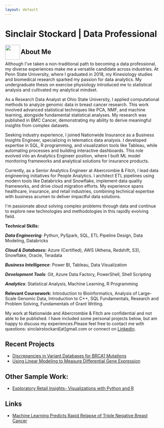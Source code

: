 ```yaml
---
layout: default
---
```

# Sinclair Stockard | Data Professional

<a href="url"><img src="[http://url.to/image.png](https://github.com/user-attachments/assets/3c02b994-234d-43a1-a921-5801b88f9781)" align="left" height="48" width="48" ></a>

## About Me

Although I've taken a non-traditional path to becoming a data professional, my diverse experiences make me a versatile candidate across industries. At Penn State University, where I graduated in 2018, my Kinesiology studies and biomedical research sparked my passion for data analytics. My undergraduate thesis on exercise physiology introduced me to statistical analysis and cultivated my analytical mindset.

As a Research Data Analyst at Ohio State University, I applied computational methods to analyze genomic data in breast cancer research. This work involved advanced statistical techniques like PCA, NMF, and machine learning, alongside fundamental statistical analyses. My research was published in BMC Cancer, demonstrating my ability to derive meaningful insights from complex datasets.

Seeking industry experience, I joined Nationwide Insurance as a Business Insights Engineer, specializing in telematics data analysis. I developed expertise in SQL, R programming, and visualization tools like Tableau, while automating processes and building interactive dashboards. This role evolved into an Analytics Engineer position, where I built ML model monitoring frameworks and analytical solutions for insurance products.

Currently, as a Senior Analytics Engineer at Abercrombie & Fitch, I lead data engineering initiatives for People Analytics. I architect ETL pipelines using modern tools like Databricks and Snowflake, implement data quality frameworks, and drive cloud migration efforts. My experience spans healthcare, insurance, and retail industries, combining technical expertise with business acumen to deliver impactful data solutions.

I'm passionate about solving complex problems through data and continue to explore new technologies and methodologies in this rapidly evolving field.

**Technical Skills:**  

_**Data Engineering**_: Python, PySpark, SQL, ETL Pipeline Design, Data Modeling, Databricks

_**Cloud & Databases:**_ Azure (Certified), AWS (Athena, Redshift, S3), Snowflake, Oracle, Teradata

_**Business Intelligence**_: Power BI, Tableau, Data Visualization

_**Development Tools**_: Git, Azure Data Factory, PowerShell, Shell Scripting

_**Analytics**_: Statistical Analysis, Machine Learning, R Programming

**Relevant Coursework:** Introduction to Bioinformatics, Analysis of  Large-Scale Genomic Data, Introduction to C++, SQL Fundamentals, Research and Problem Solving, Fundamentals of Grant Writing.

My work at Nationwide and Abercrombie & Fitch are confidential and not able to be published. I have included some personal projects below, but am happy to discuss my experiences.Please feel free to contact me with questions: sinclairstockard[at]gmail.com or connect on [Linkedin](https://www.linkedin.com/in/sturners/).

## Recent Projects

* [Discrepancies in Variant Databases for BRCA1 Mutations](./variants.md)
* [Using Linear Modeling to Measure Differential Gene Expression](./differential.md)

## Other Sample Work:

* [Exploratory Retail Insights- Visualizations with Python and R](./shopping.md)

## Links

* [Machine Learning Predicts Rapid Relapse of Triple Negative Breast Cancer](https://www.biorxiv.org/content/10.1101/613604v1)

